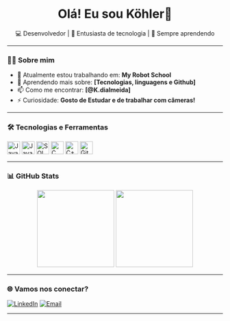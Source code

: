 <h1 align="center">Olá! Eu sou Köhler👋</h1>

<p align="center">
  💻 Desenvolvedor | 🚀 Entusiasta de tecnologia | 🎯 Sempre aprendendo
</p>

---

### 👨‍💻 Sobre mim

- 🔭 Atualmente estou trabalhando em: **My Robot School**
- 🌱 Aprendendo mais sobre: **[Tecnologias, linguagens e Github]**
- 📫 Como me encontrar: **[@K.dialmeida]**
- ⚡ Curiosidade: **Gosto de Estudar e de trabalhar com câmeras!**

---

### 🛠️ Tecnologias e Ferramentas

<p>
  <img src="https://cdn.jsdelivr.net/gh/devicons/devicon/icons/javascript/javascript-original.svg" height="30" alt="JavaScript"/>
  <img src="https://cdn.jsdelivr.net/gh/devicons/devicon/icons/java/java-original.svg" height="30" alt="Java"/>
  <img src="https://cdn.jsdelivr.net/gh/devicons/devicon/icons/mysql/mysql-original.svg" height="30" alt="SQL"/>
  <img src="https://cdn.jsdelivr.net/gh/devicons/devicon/icons/c/c-original.svg" height="30" alt="C"/>
  <img src="https://cdn.jsdelivr.net/gh/devicons/devicon/icons/cplusplus/cplusplus-original.svg" height="30" alt="C++"/>
  <img src="https://cdn.jsdelivr.net/gh/devicons/devicon/icons/github/github-original.svg" height="30" alt="GitHub"/>
</p>


---

### 📊 GitHub Stats

<div align="center">
  <img height="180em" src="https://github-readme-stats.vercel.app/api?KohlerBytes=Kohler-Bytes&show_icons=true&theme=dracula&include_all_commits=true&count_private=true"/>
  <img height="180em" src="https://github-readme-stats.vercel.app/api/top-langs/?KohlerBytes=Kohler-Bytes&layout=compact&langs_count=7&theme=dracula"/>
</div>

---

### 🌐 Vamos nos conectar?

[![LinkedIn](https://img.shields.io/badge/-LinkedIn-blue?style=flat-square&logo=linkedin&logoColor=white&link=https://www.linkedin.com/in/seu-perfil)](https://www.linkedin.com/in/seu-perfil)
[![Email](https://img.shields.io/badge/-Email-red?style=flat-square&logo=gmail&logoColor=white&link=mailto:seu@email.com)](mailto:seu@email.com)

---
